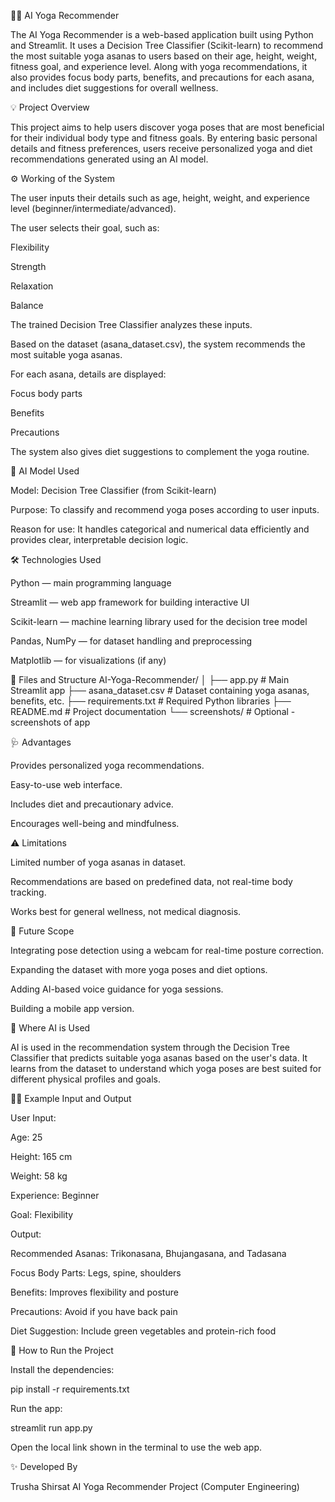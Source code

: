🧘‍♀️ AI Yoga Recommender

The AI Yoga Recommender is a web-based application built using Python and Streamlit.
It uses a Decision Tree Classifier (Scikit-learn) to recommend the most suitable yoga asanas to users based on their age, height, weight, fitness goal, and experience level.
Along with yoga recommendations, it also provides focus body parts, benefits, and precautions for each asana, and includes diet suggestions for overall wellness.

💡 Project Overview

This project aims to help users discover yoga poses that are most beneficial for their individual body type and fitness goals.
By entering basic personal details and fitness preferences, users receive personalized yoga and diet recommendations generated using an AI model.

⚙️ Working of the System

The user inputs their details such as age, height, weight, and experience level (beginner/intermediate/advanced).

The user selects their goal, such as:

Flexibility

Strength

Relaxation

Balance

The trained Decision Tree Classifier analyzes these inputs.

Based on the dataset (asana_dataset.csv), the system recommends the most suitable yoga asanas.

For each asana, details are displayed:

Focus body parts

Benefits

Precautions

The system also gives diet suggestions to complement the yoga routine.

🧠 AI Model Used

Model: Decision Tree Classifier (from Scikit-learn)

Purpose: To classify and recommend yoga poses according to user inputs.

Reason for use: It handles categorical and numerical data efficiently and provides clear, interpretable decision logic.

🛠️ Technologies Used

Python — main programming language

Streamlit — web app framework for building interactive UI

Scikit-learn — machine learning library used for the decision tree model

Pandas, NumPy — for dataset handling and preprocessing

Matplotlib — for visualizations (if any)

📁 Files and Structure
AI-Yoga-Recommender/
│
├── app.py                # Main Streamlit app
├── asana_dataset.csv     # Dataset containing yoga asanas, benefits, etc.
├── requirements.txt      # Required Python libraries
├── README.md             # Project documentation
└── screenshots/          # Optional - screenshots of app

🩺 Advantages

Provides personalized yoga recommendations.

Easy-to-use web interface.

Includes diet and precautionary advice.

Encourages well-being and mindfulness.

⚠️ Limitations

Limited number of yoga asanas in dataset.

Recommendations are based on predefined data, not real-time body tracking.

Works best for general wellness, not medical diagnosis.

🚀 Future Scope

Integrating pose detection using a webcam for real-time posture correction.

Expanding the dataset with more yoga poses and diet options.

Adding AI-based voice guidance for yoga sessions.

Building a mobile app version.

🤖 Where AI is Used

AI is used in the recommendation system through the Decision Tree Classifier that predicts suitable yoga asanas based on the user's data.
It learns from the dataset to understand which yoga poses are best suited for different physical profiles and goals.

🧍‍♀️ Example Input and Output

User Input:

Age: 25

Height: 165 cm

Weight: 58 kg

Experience: Beginner

Goal: Flexibility

Output:

Recommended Asanas: Trikonasana, Bhujangasana, and Tadasana

Focus Body Parts: Legs, spine, shoulders

Benefits: Improves flexibility and posture

Precautions: Avoid if you have back pain

Diet Suggestion: Include green vegetables and protein-rich food

💬 How to Run the Project

Install the dependencies:

pip install -r requirements.txt


Run the app:

streamlit run app.py


Open the local link shown in the terminal to use the web app.

✨ Developed By

Trusha Shirsat
AI Yoga Recommender Project
(Computer Engineering)
